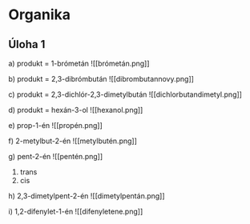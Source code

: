 # Organika
## Úloha 1
a) produkt = 1-brómetán
![[brómetán.png]]

b) produkt = 2,3-dibrómbután
![[dibrombutannovy.png]]

c) produkt = 2,3-dichlór-2,3-dimetylbután
![[dichlorbutandimetyl.png]]

d) produkt = hexán-3-ol
![[hexanol.png]]

e) prop-1-én
![[propén.png]]

f) 2-metylbut-2-én
![[metylbutén.png]]

g) pent-2-én
![[pentén.png]]
1. trans
2. cis

h) 2,3-dimetylpent-2-én
![[dimetylpentán.png]]

i) 1,2-difenylet-1-én
![[difenyletene.png]]

